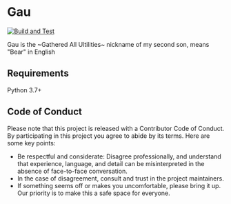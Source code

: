 # Gau

[![Build and Test](https://github.com/ducminhgd/gau/actions/workflows/main.yml/badge.svg)](https://github.com/ducminhgd/gau/actions/workflows/main.yml)

Gau is the ~Gathered All Ultilities~ nickname of my second son, means "Bear" in English

## Requirements

Python 3.7+

## Code of Conduct

Please note that this project is released with a Contributor Code of Conduct. By participating in this project you agree to abide by its terms. Here are some key points:

- Be respectful and considerate: Disagree professionally, and understand that experience, language, and detail can be misinterpreted in the absence of face-to-face conversation.
- In the case of disagreement, consult and trust in the project maintainers.
- If something seems off or makes you uncomfortable, please bring it up. Our priority is to make this a safe space for everyone.

